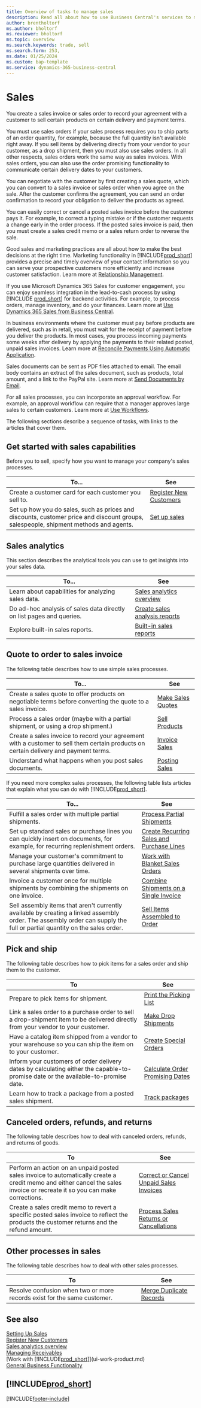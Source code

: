 ```yaml
---
title: Overview of tasks to manage sales
description: Read all about how to use Business Central's services to manage your customers' sales activities with sales invoices, orders, quotes, and more.
author: brentholtorf
ms.author: bholtorf
ms.reviewer: bholtorf
ms.topic: overview
ms.search.keywords: trade, sell
ms.search.form: 253,
ms.date: 01/25/2024
ms.custom: bap-template
ms.service: dynamics-365-business-central
---
```


# Sales

You create a sales invoice or sales order to record your agreement with a customer to sell certain products on certain delivery and payment terms.

You must use sales orders if your sales process requires you to ship parts of an order quantity, for example, because the full quantity isn't available right away. If you sell items by delivering directly from your vendor to your customer, as a drop shipment, then you must also use sales orders. In all other respects, sales orders work the same way as sales invoices. With sales orders, you can also use the order promising functionality to communicate certain delivery dates to your customers.  

You can negotiate with the customer by first creating a sales quote, which you can convert to a sales invoice or sales order when you agree on the sale. After the customer confirms the agreement, you can send an order confirmation to record your obligation to deliver the products as agreed.

You can easily correct or cancel a posted sales invoice before the customer pays it. For example, to correct a typing mistake or if the customer requests a change early in the order process. If the posted sales invoice is paid, then you must create a sales credit memo or a sales return order to reverse the sale.

Good sales and marketing practices are all about how to make the best decisions at the right time. Marketing functionality in [!INCLUDE[prod_short](includes/prod_short.md)] provides a precise and timely overview of your contact information so you can serve your prospective customers more efficiently and increase customer satisfaction. Learn more at [Relationship Management](marketing-relationship-management.md).

If you use Microsoft Dynamics 365 Sales for customer engagement, you can enjoy seamless integration in the lead-to-cash process by using [!INCLUDE [prod_short](includes/prod_short.md)] for backend activities. For example, to process orders, manage inventory, and do your finances. Learn more at [Use Dynamics 365 Sales from Business Central](marketing-integrate-dynamicscrm.md).

In business environments where the customer must pay before products are delivered, such as in retail, you must wait for the receipt of payment before you deliver the products. In most cases, you process incoming payments some weeks after delivery by applying the payments to their related posted, unpaid sales invoices. Learn more at [Reconcile Payments Using Automatic Application](receivables-how-reconcile-payments-auto-application.md).

Sales documents can be sent as PDF files attached to email. The email body contains an extract of the sales document, such as products, total amount, and a link to the PayPal site. Learn more at [Send Documents by Email](ui-how-send-documents-email.md).

For all sales processes, you can incorporate an approval workflow. For example, an approval workflow can require that a manager approves large sales to certain customers. Learn more at [Use Workflows](across-use-workflows.md).

The following sections describe a sequence of tasks, with links to the articles that cover them.

## Get started with sales capabilities

Before you to sell, specify how you want to manage your company's sales processes.

|To...| See |
|---|---|
| Create a customer card for each customer you sell to.|[Register New Customers](sales-how-register-new-customers.md) |
| Set up how you do sales, such as prices and discounts, customer price and discount groups, salespeople, shipment methods and agents. | [Set up sales](sales-setup-sales.md) |

## Sales analytics

This section describes the analytical tools you can use to get insights into your sales data.

| To... | See |
| --- | --- |
| Learn about capabilities for analyzing sales data. | [Sales analytics overview](sales-analytics-overview.md) |
| Do ad-hoc analysis of sales data directly on list pages and queries. | [Create sales analysis reports](bi-how-create-analysis-views-reports.md) |
| Explore built-in sales reports. | [Built-in sales reports](sales-reports.md) |

## Quote to order to sales invoice

The following table describes how to use simple sales processes.

|To...| See |
|---|---|
| Create a sales quote to offer products on negotiable terms before converting the quote to a sales invoice. |[Make Sales Quotes](sales-how-make-offers.md) |
| Process a sales order (maybe with a partial shipment, or using a drop shipment.) |[Sell Products](sales-how-sell-products.md) |
| Create a sales invoice to record your agreement with a customer to sell them certain products on certain delivery and payment terms. |[Invoice Sales](sales-how-invoice-sales.md) |
|Understand what happens when you post sales documents.|[Posting Sales](ui-post-sales.md)|

If you need more complex sales processes, the following table lists articles that explain what you can do with [!INCLUDE[prod_short](includes/prod_short.md)].

|To...| See |
|---|---|
| Fulfill a sales order with multiple partial shipments. | [Process Partial Shipments](sales-how-send-partial-shipments.md) |
| Set up standard sales or purchase lines you can quickly insert on documents, for example, for recurring replenishment orders.|[Create Recurring Sales and Purchase Lines](sales-how-work-standard-lines.md)|  
|Manage your customer's commitment to purchase large quantities delivered in several shipments over time.|[Work with Blanket Sales Orders](sales-how-to-create-blanket-sales-orders.md)|
|Invoice a customer once for multiple shipments by combining the shipments on one invoice.|[Combine Shipments on a Single Invoice](sales-how-to-combine-shipments-on-a-single-invoice.md)|
|Sell assembly items that aren't currently available by creating a linked assembly order. The assembly order can supply the full or partial quantity on the sales order.|[Sell Items Assembled to Order](assembly-how-to-sell-items-assembled-to-order.md)|

## Pick and ship

The following table describes how to pick items for a sales order and ship them to the customer.

| To | See |
| --- | --- |
|Prepare to pick items for shipment.|[Print the Picking List](sales-how-print-picking-list.md)|
| Link a sales order to a purchase order to sell a drop-shipment item to be delivered directly from your vendor to your customer. |[Make Drop Shipments](sales-how-drop-shipment.md) |
|Have a catalog item shipped from a vendor to your warehouse so you can ship the item on to your customer.|[Create Special Orders](sales-how-to-create-special-orders.md)|
|Inform your customers of order delivery dates by calculating either the capable-to-promise date or the available-to-promise date.|[Calculate Order Promising Dates](sales-how-to-calculate-order-promising-dates.md)|
| Learn how to track a package from a posted sales shipment. | [Track packages](sales-how-track-packages.md) |

## Canceled orders, refunds, and returns

The following table describes how to deal with canceled orders, refunds, and returns of goods.

| To | See |
| --- | --- |
| Perform an action on an unpaid posted sales invoice to automatically create a credit memo and either cancel the sales invoice or recreate it so you can make corrections. |[Correct or Cancel Unpaid Sales Invoices](sales-how-correct-cancel-sales-invoice.md) |
| Create a sales credit memo to revert a specific posted sales invoice to reflect the products the customer returns and the refund amount. |[Process Sales Returns or Cancellations](sales-how-process-sales-returns-cancellations.md) |

## Other processes in sales

The following table describes how to deal with other sales processes.

| To | See |
| --- | --- |
|Resolve confusion when two or more records exist for the same customer.|[Merge Duplicate Records](sales-how-merge-duplicate-records.md)|

## See also

[Setting Up Sales](sales-setup-sales.md)  
[Register New Customers](sales-how-register-new-customers.md)  
[Sales analytics overview](sales-analytics-overview.md)   
[Managing Receivables](receivables-manage-receivables.md)  
[Work with [!INCLUDE[prod_short](includes/prod_short.md)]](ui-work-product.md)  
[General Business Functionality](ui-across-business-areas.md)

## [!INCLUDE[prod_short](includes/free_trial_md.md)]  

[!INCLUDE[footer-include](includes/footer-banner.md)]
